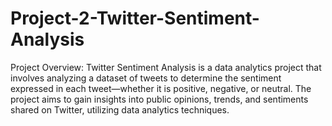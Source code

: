 # Project-2-Twitter-Sentiment-Analysis
Project Overview: Twitter Sentiment Analysis is a data analytics project that involves analyzing a dataset of tweets to determine the sentiment expressed in each tweet—whether it is positive, negative, or neutral. The project aims to gain insights into public opinions, trends, and sentiments shared on Twitter, utilizing data analytics techniques.

